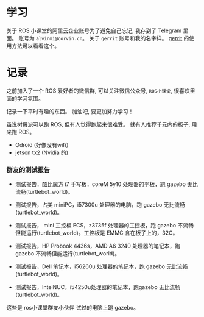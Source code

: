 # 学习

关于 ROS 小课堂的阿里云企业账号为了避免自己忘记, 我存到了 Telegram 里面。 账号为 `alvinmi@corvin.cn`。 关于 `gerrit` 账号和我的名字样。 [gerrit](http://mp.weixin.qq.com/s/b2ZJGv3B6NZciqP_d8MWnw) 的使用方法可以看看这个。

# 记录
之前加入了一个 ROS 爱好者的微信群, 可以关注微信公众号, `ROS小课堂`, 很喜欢里面的学习氛围。

记录一下平时有趣的东西。 加油吧, 要更加努力学习！

虽说树莓派可以跑 ROS, 但有人觉得跑起来很难受。 就有人推荐千元内的板子, 用来跑 ROS。

* Odroid (好像没有wifi）
* jetson tx2 (Nvidia 的)

### 群友的测试报告

* 测试报告，酷比魔方 i7 手写板，coreM 5y10 处理器的平板，跑 gazebo 无比流畅(turtlebot_world)。

* 测试报告，占美 miniPC，i57300u 处理器的电脑，跑 gazebo 无比流畅(turtlebot_world)。

* 测试报告， mini 工控板 ECS，z3735f 处理器的工控板，跑 gazebo 不流畅但能运行(turtlebot_world)。工控板是 EMMC 含在板子上的，32G。

* 测试报告，HP Probook 4436s，AMD A6 3240 处理器的笔记本，跑 gazebo 不流畅但能运行(turtlebot_world)。

* 测试报告，Dell 笔记本，i56260u 处理器的笔记本，跑 gazebo 无比流畅(turtlebot_world)。

* 测试报告，IntelNUC，i54250u处理器的笔记本，跑gazebo 无比流畅(turtlebot_world)。

这些是 ros小课堂群友小伙伴 试过的电脑上跑 gazebo。

# 
